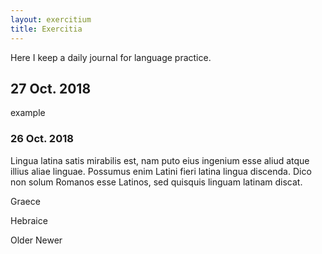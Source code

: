 ```yaml
---
layout: exercitium
title: Exercitia
---
```


Here I keep a daily journal for language practice.

## 27 Oct. 2018
example

### 26 Oct. 2018
Lingua latina satis mirabilis est, nam puto eius ingenium esse aliud atque illius aliae linguae. Possumus enim Latini fieri latina lingua discenda. Dico non solum Romanos esse Latinos, sed quisquis linguam latinam discat.

Graece

Hebraice

<div class="pagination">
    <span class="pagination-item older">Older</span>
    <span class="pagination-item newer">Newer</span>
</div>